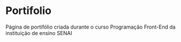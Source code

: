 # Portifolio
Página de portifólio criada durante o curso Programação Front-End da instituição de ensino SENAI
